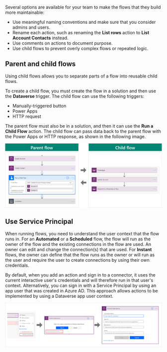 Several options are available for your team to make the flows that they build more maintainable:

- Use meaningful naming conventions and make sure that you consider admins and users.
- Rename each action, such as renaming the **List rows** action to **List Account Contacts** instead.
- Use comments on actions to document purpose.
- Use child flows to prevent overly complex flows or repeated logic.

## Parent and child flows

Using child flows allows you to separate parts of a flow into reusable child flows.

To create a child flow, you must create the flow in a solution and then use the **Dataverse** trigger. The child flow can use the following triggers:

- Manually-triggered button
- Power Apps
- HTTP request

The parent flow must also be in a solution, and then it can use the **Run a Child Flow** action. The child flow can pass data back to the parent flow with the Power Apps or HTTP response, as shown in the following image.

![Screenshot that shows the parent and child flows.](../media/5-parent-child-flows.png)

## Use Service Principal

When running flows, you need to understand the user context that the flow runs in. For an **Automated** or a **Scheduled** flow, the flow will run as the owner of the flow and the existing connections in the flow are used. An owner can edit and change the connection(s) that are used. For **Instant** flows, the owner can define that the flow runs as the owner or will run as the user and require the user to create connections by using their own credentials.

By default, when you add an action and sign in to a connector, it uses the current interactive user's credentials and will therefore run in that user's context. Alternatively, you can sign in with a Service Principal by using an app user that was created in Azure AD. This approach allows actions to be implemented by using a Dataverse app user context.

![Screenshot of using security principals.](../media/5-security-principal.png)
